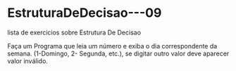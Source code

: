 # EstruturaDeDecisao---09
 lista de exercicios sobre Estrutura De Decisao

Faça um Programa que leia um número e exiba o dia correspondente da semana. (1-Domingo, 2- Segunda, etc.), se digitar outro valor deve aparecer valor inválido.